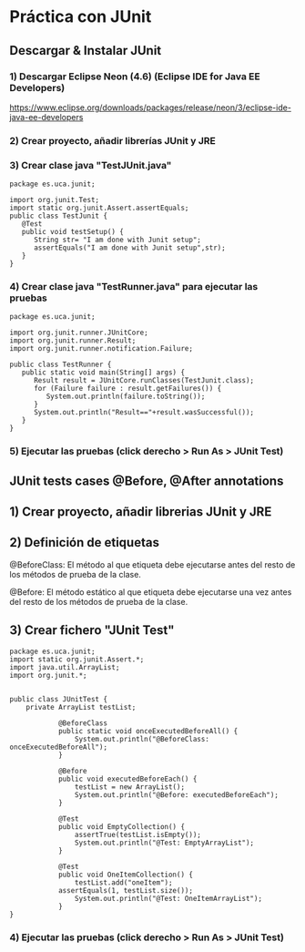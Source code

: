 # Práctica con JUnit

## Descargar & Instalar JUnit

### 1) Descargar Eclipse Neon (4.6) (Eclipse IDE for Java EE Developers)

https://www.eclipse.org/downloads/packages/release/neon/3/eclipse-ide-java-ee-developers

### 2) Crear proyecto, añadir librerías JUnit y JRE

### 3) Crear clase java "TestJUnit.java"

```
package es.uca.junit;
   
import org.junit.Test;
import static org.junit.Assert.assertEquals;
public class TestJunit {
   @Test
   public void testSetup() {
      String str= "I am done with Junit setup";
      assertEquals("I am done with Junit setup",str);
   }
}
```

### 4) Crear clase java "TestRunner.java" para ejecutar las pruebas

```
package es.uca.junit;

import org.junit.runner.JUnitCore;
import org.junit.runner.Result;
import org.junit.runner.notification.Failure;

public class TestRunner {
   public static void main(String[] args) {
      Result result = JUnitCore.runClasses(TestJunit.class);
      for (Failure failure : result.getFailures()) {
         System.out.println(failure.toString());
      }
      System.out.println("Result=="+result.wasSuccessful());
   }
} 
```

### 5) Ejecutar las pruebas (click derecho > Run As > JUnit Test)

## JUnit tests cases @Before, @After annotations

## 1) Crear proyecto, añadir librerias JUnit y JRE

## 2) Definición de etiquetas

@BeforeClass: El método al que etiqueta debe ejecutarse antes del resto de los métodos de prueba de la clase.

@Before: El método estático al que etiqueta debe ejecutarse una vez antes del resto de los métodos de prueba de la clase.

## 3) Crear fichero "JUnit Test" 

```
package es.uca.junit;
import static org.junit.Assert.*;
import java.util.ArrayList;
import org.junit.*;


public class JUnitTest {
    private ArrayList testList;
    
            @BeforeClass
            public static void onceExecutedBeforeAll() {
                System.out.println("@BeforeClass: onceExecutedBeforeAll");
            }
            
            @Before
            public void executedBeforeEach() {
                testList = new ArrayList();
                System.out.println("@Before: executedBeforeEach");
            }

            @Test
            public void EmptyCollection() {
                assertTrue(testList.isEmpty());
                System.out.println("@Test: EmptyArrayList");
            }

            @Test
            public void OneItemCollection() {
                testList.add("oneItem");
            assertEquals(1, testList.size());
                System.out.println("@Test: OneItemArrayList");
            }
}
```

### 4) Ejecutar las pruebas (click derecho > Run As > JUnit Test)
